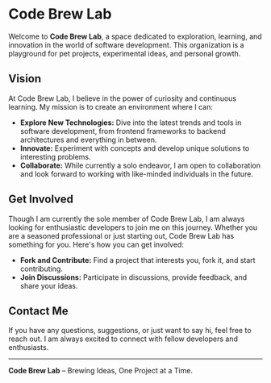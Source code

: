 # Code Brew Lab

Welcome to **Code Brew Lab**, a space dedicated to exploration, learning, and innovation in the world of software development. This organization is a playground for pet projects, experimental ideas, and personal growth.

## Vision

At Code Brew Lab, I believe in the power of curiosity and continuous learning. My mission is to create an environment where I can:

- **Explore New Technologies:** Dive into the latest trends and tools in software development, from frontend frameworks to backend architectures and everything in between.
- **Innovate:** Experiment with concepts and develop unique solutions to interesting problems.
- **Collaborate:** While currently a solo endeavor, I am open to collaboration and look forward to working with like-minded individuals in the future.

## Get Involved

Though I am currently the sole member of Code Brew Lab, I am always looking for enthusiastic developers to join me on this journey. Whether you are a seasoned professional or just starting out, Code Brew Lab has something for you. Here's how you can get involved:

- **Fork and Contribute:** Find a project that interests you, fork it, and start contributing.
- **Join Discussions:** Participate in discussions, provide feedback, and share your ideas.

## Contact Me

If you have any questions, suggestions, or just want to say hi, feel free to reach out. I am always excited to connect with fellow developers and enthusiasts.

---

**Code Brew Lab** – Brewing Ideas, One Project at a Time.

